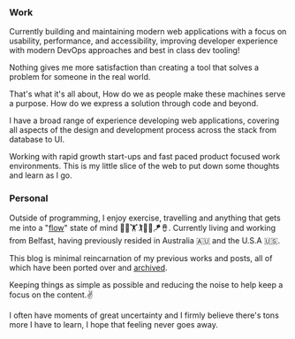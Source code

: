 ### Work

Currently building and maintaining modern web applications with a focus on usability, performance, and accessibility, improving developer experience with modern DevOps approaches and best in class dev tooling!

Nothing gives me more satisfaction than creating a tool that solves a problem for someone in the real world.

That's what it's all about, How do we as people make these machines serve a purpose. How do we express a solution through code and beyond.

I have a broad range of experience developing web applications, covering all aspects of the design and development process across the stack from database to UI.

Working with rapid growth start-ups and fast paced product focused work environments. This is my little slice of the web to put down some thoughts and learn as I go.

### Personal

Outside of programming, I enjoy exercise, travelling and anything that gets me into a "[flow](https://en.wikipedia.org/wiki/Flow_(psychology))" state of mind 🧘🏃🏋️🏌️🏄‍♂️🪁🪘. Currently living and working from Belfast, having previously resided in Australia 🇦🇺 and the U.S.A 🇺🇸.

This blog is minimal reincarnation of my previous works and posts, all of which have been ported over and [archived](https://adam.harpur.io/archive).

Keeping things as simple as possible and reducing the noise to help keep a focus on the content.✌️

I often have moments of great uncertainty and I firmly believe there's tons more I have to learn, I hope that feeling never goes away.
